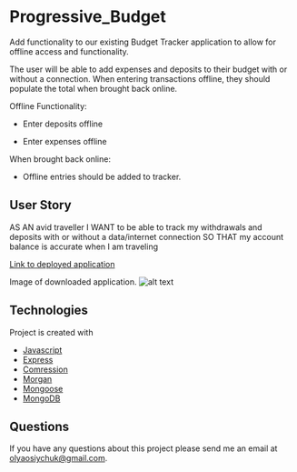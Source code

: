 # Progressive_Budget

Add functionality to our existing Budget Tracker application to allow for offline access and functionality.

The user will be able to add expenses and deposits to their budget with or without a connection. When entering transactions offline, they should populate the total when brought back online.

Offline Functionality:

  * Enter deposits offline

  * Enter expenses offline

When brought back online:

  * Offline entries should be added to tracker.

## User Story
AS AN avid traveller
I WANT to be able to track my withdrawals and deposits with or without a data/internet connection
SO THAT my account balance is accurate when I am traveling

[Link to deployed application]()

Image of downloaded application.
![alt text]()

## Technologies
Project is created with 
* [Javascript](https://www.javascript.com/)
* [Express](https://expressjs.com/)
* [Comression](https://www.npmjs.com/package/compression)
* [Morgan](https://www.npmjs.com/package/morgan)
* [Mongoose](https://mongoosejs.com/)
* [MongoDB](https://www.mongodb.com/)

## Questions
  If you have any questions about this project please send me an email at olyaosiychuk@gmail.com.